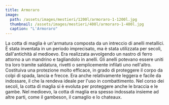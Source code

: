 ```yaml
---
title: Armoraro
image: 
  path: /assets/images/mestieri/1200l/armoraro-1-1200l.jpg
  thumbnail: /assets/images/mestieri/400l/armoraro-1-400l.jpg
  caption: "L'Armoraro"
---
```



La cotta di maglia è un'armatura composta da un intreccio di anelli metallici. È stata inventata in un periodo imprecisato, ma è stata utilizzata per secoli, dall'antichità al medioevo. Era realizzata avvolgendo un nastro di ferro attorno a un mandrino e tagliandolo in anelli. Gli anelli potevano essere uniti tra loro tramite saldatura, rivetti o semplicemente infilati uno nell'altro. Costituiva una protezione molto efficace, in grado di proteggere il corpo da colpi di spada, lancia e frecce. Era anche relativamente leggera e facile da indossare, il che la rendeva ideale per l'uso in combattimento. Nel corso dei secoli, la cotta di maglia si è evoluta per proteggere anche le braccia e le gambe. Nel medioevo, la cotta di maglia era spesso indossata insieme ad altre parti, come il gambeson, il camaglio e lo chateaux.
